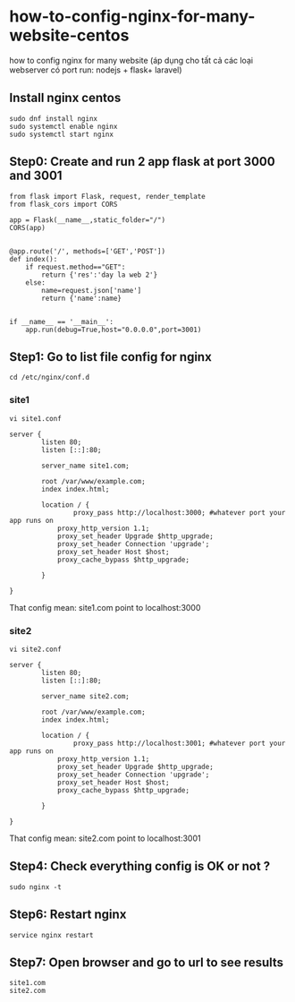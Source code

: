 # how-to-config-nginx-for-many-website-centos
how to config nginx for many website (áp dụng cho tất cả các loại webserver có port run: nodejs + flask+ laravel)

## Install nginx centos
```
sudo dnf install nginx
sudo systemctl enable nginx
sudo systemctl start nginx
```

## Step0: Create and run 2 app flask at port 3000 and 3001
```
from flask import Flask, request, render_template
from flask_cors import CORS

app = Flask(__name__,static_folder="/")
CORS(app)


@app.route('/', methods=['GET','POST'])
def index():
    if request.method=="GET":
        return {'res':'day la web 2'}
    else:
        name=request.json['name']
        return {'name':name}


if __name__ == '__main__':
    app.run(debug=True,host="0.0.0.0",port=3001)

```

## Step1: Go to list file config for nginx
```
cd /etc/nginx/conf.d
```

### site1
```
vi site1.conf
```

```
server {
        listen 80;
        listen [::]:80;

        server_name site1.com;

        root /var/www/example.com;
        index index.html;

        location / {
                proxy_pass http://localhost:3000; #whatever port your app runs on
            proxy_http_version 1.1;
            proxy_set_header Upgrade $http_upgrade;
            proxy_set_header Connection 'upgrade';
            proxy_set_header Host $host;
            proxy_cache_bypass $http_upgrade;

        }

}
```
That config mean: site1.com point to localhost:3000


### site2
```
vi site2.conf
```

```
server {
        listen 80;
        listen [::]:80;

        server_name site2.com;

        root /var/www/example.com;
        index index.html;

        location / {
                proxy_pass http://localhost:3001; #whatever port your app runs on
            proxy_http_version 1.1;
            proxy_set_header Upgrade $http_upgrade;
            proxy_set_header Connection 'upgrade';
            proxy_set_header Host $host;
            proxy_cache_bypass $http_upgrade;

        }

}
```
That config mean: site2.com point to localhost:3001

## Step4: Check everything config is OK or not ?
```
sudo nginx -t
```

## Step6: Restart nginx
```
service nginx restart
```

## Step7: Open browser and go to url to see results
```
site1.com
site2.com
```
